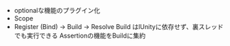 - optionalな機能のプラグイン化
- Scope
- Register (Bind) -> Build -> Resolve
Build はlUnityに依存せず、裏スレッドでも実行できる
Assertionの機能をBuildに集約